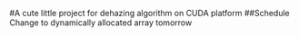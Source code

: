 #A cute little project for dehazing algorithm on CUDA platform
##Schedule
Change to dynamically allocated array tomorrow
